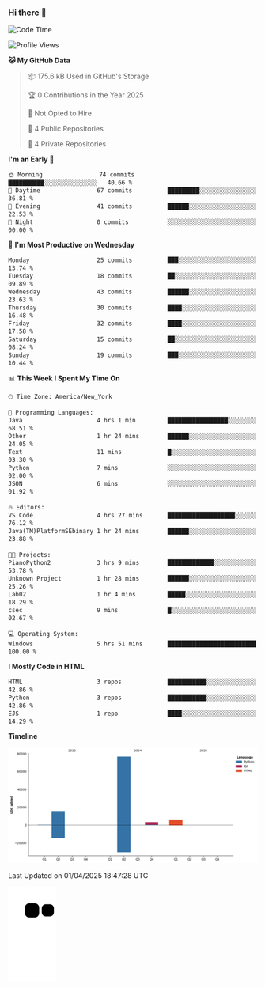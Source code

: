 ### Hi there 👋

<!--
**Iplay6432/Iplay6432** is a ✨ _special_ ✨ repository because its `README.md` (this file) appears on your GitHub profile.

Here are some ideas to get you started:

- 🔭 I’m currently working on ...
- 🌱 I’m currently learning ...
- 👯 I’m looking to collaborate on ...
- 🤔 I’m looking for help with ...
- 💬 Ask me about ...
- 📫 How to reach me: ...
- 😄 Pronouns: ...
- ⚡ Fun fact: ...
-->
<!--
- 🔭 I’m currently working on [A Login Python Scipt Thing](https://github.com/Iplay6432/Lugin-but-no-Pygame-)
- 🌱 I’m currently [learning C++](https://github.com/Iplay6432/LearningCpp)


<!--START_SECTION:waka-->
![Code Time](http://img.shields.io/badge/Code%20Time-153%20hrs%2032%20mins-blue)

![Profile Views](http://img.shields.io/badge/Profile%20Views-0-blue)

**🐱 My GitHub Data** 

> 📦 175.6 kB Used in GitHub's Storage 
 > 
> 🏆 0 Contributions in the Year 2025
 > 
> 🚫 Not Opted to Hire
 > 
> 📜 4 Public Repositories 
 > 
> 🔑 4 Private Repositories 
 > 
**I'm an Early 🐤** 

```text
🌞 Morning                74 commits          ██████████░░░░░░░░░░░░░░░   40.66 % 
🌆 Daytime                67 commits          █████████░░░░░░░░░░░░░░░░   36.81 % 
🌃 Evening                41 commits          ██████░░░░░░░░░░░░░░░░░░░   22.53 % 
🌙 Night                  0 commits           ░░░░░░░░░░░░░░░░░░░░░░░░░   00.00 % 
```
📅 **I'm Most Productive on Wednesday** 

```text
Monday                   25 commits          ███░░░░░░░░░░░░░░░░░░░░░░   13.74 % 
Tuesday                  18 commits          ██░░░░░░░░░░░░░░░░░░░░░░░   09.89 % 
Wednesday                43 commits          ██████░░░░░░░░░░░░░░░░░░░   23.63 % 
Thursday                 30 commits          ████░░░░░░░░░░░░░░░░░░░░░   16.48 % 
Friday                   32 commits          ████░░░░░░░░░░░░░░░░░░░░░   17.58 % 
Saturday                 15 commits          ██░░░░░░░░░░░░░░░░░░░░░░░   08.24 % 
Sunday                   19 commits          ███░░░░░░░░░░░░░░░░░░░░░░   10.44 % 
```


📊 **This Week I Spent My Time On** 

```text
🕑︎ Time Zone: America/New_York

💬 Programming Languages: 
Java                     4 hrs 1 min         █████████████████░░░░░░░░   68.51 % 
Other                    1 hr 24 mins        ██████░░░░░░░░░░░░░░░░░░░   24.05 % 
Text                     11 mins             █░░░░░░░░░░░░░░░░░░░░░░░░   03.30 % 
Python                   7 mins              ░░░░░░░░░░░░░░░░░░░░░░░░░   02.00 % 
JSON                     6 mins              ░░░░░░░░░░░░░░░░░░░░░░░░░   01.92 % 

🔥 Editors: 
VS Code                  4 hrs 27 mins       ███████████████████░░░░░░   76.12 % 
Java(TM)PlatformSEbinary 1 hr 24 mins        ██████░░░░░░░░░░░░░░░░░░░   23.88 % 

🐱‍💻 Projects: 
PianoPython2             3 hrs 9 mins        █████████████░░░░░░░░░░░░   53.78 % 
Unknown Project          1 hr 28 mins        ██████░░░░░░░░░░░░░░░░░░░   25.26 % 
Lab02                    1 hr 4 mins         █████░░░░░░░░░░░░░░░░░░░░   18.29 % 
csec                     9 mins              █░░░░░░░░░░░░░░░░░░░░░░░░   02.67 % 

💻 Operating System: 
Windows                  5 hrs 51 mins       █████████████████████████   100.00 % 
```

**I Mostly Code in HTML** 

```text
HTML                     3 repos             ███████████░░░░░░░░░░░░░░   42.86 % 
Python                   3 repos             ███████████░░░░░░░░░░░░░░   42.86 % 
EJS                      1 repo              ████░░░░░░░░░░░░░░░░░░░░░   14.29 % 
```



**Timeline**

![Lines of Code chart](https://raw.githubusercontent.com/Iplay6432/Iplay6432/main/assets/bar_graph.png)


 Last Updated on 01/04/2025 18:47:28 UTC
<!--END_SECTION:waka-->

![snake](https://raw.githubusercontent.com/Iplay6432/Iplay6432/output/github-contribution-grid-snake.svg)
